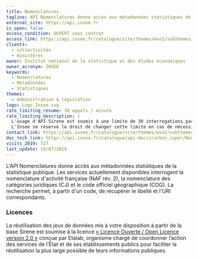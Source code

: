 ```yaml
---
title: Nomenclatures
tagline: API Nomenclatures donne accès aux métadonnées statistiques de la statistique publique
external_site: https://api.insee.fr
is_open: false
access_condition: OUVERT sous contrat
access_link: https://api.insee.fr/catalogue/site/themes/wso2/subthemes/insee/pages/item-info.jag?name=Nomenclatures&version=v1&provider=insee
clients:
  - collectivités
  - ministères
owner: Institut national de la statistique et des études économiques
owner_acronym: INSEE
keywords:
  - Nomenclatures
  - Métadonnées
  - Statistiques
themes:
  - Administration & législation
logo: Logo_Insee.svg
rate_limiting_resume: 30 appels / minute
rate_limiting_description: |
  L'usage d'API Sirene est soumis à une limite de 30 interrogations par minute.<br/>
  L'Insee se réserve le droit de changer cette limite en cas de nécessité.
contact_link: https://api.insee.fr/catalogue/site/themes/wso2/subthemes/insee/pages/help.jag#contact
doc_tech_link: https://api.insee.fr/catalogue/api-docs/carbon.super/Nomenclatures/v1?envName=Production%20and%20Sandbox
visits_2019: 727
last_update: 19/07/2019
---
```


L'API Nomenclatures donne accès aux métadonnées statistiques de la statistique publique.
Les services actuellement disponibles interrogent la nomenclature d'activité française (NAF rév. 2), la nomenclature des catégories juridiques (CJ) et le code officiel géographique (COG).
La recherche permet, à partir d'un code, de récupérer le libellé et l'URI correspondants.

### Licences

La réutilisation des jeux de données mis à votre disposition à partir de la base Sirene est soumise à la licence [« Licence Ouverte / Open Licence version 2.0 »](https://www.etalab.gouv.fr/licence-ouverte-open-licence) conçue par Etalab, organisme chargé de coordonner l’action des services de l’État et de ses établissements publics pour faciliter la réutilisation la plus large possible de leurs informations publiques.
